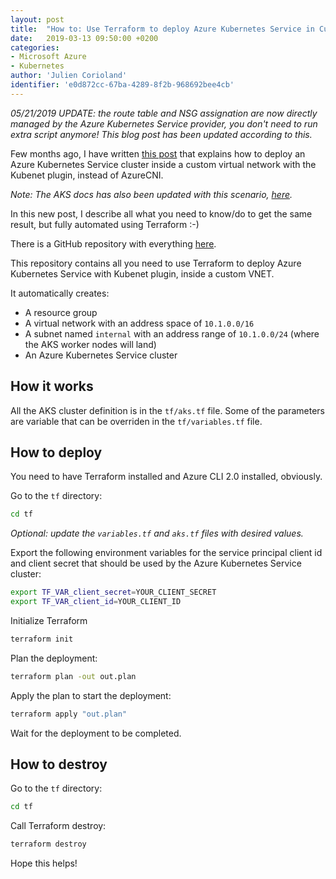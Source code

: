 ```yaml
---
layout: post
title:  "How to: Use Terraform to deploy Azure Kubernetes Service in Custom VNET with Kubenet"
date:   2019-03-13 09:50:00 +0200
categories: 
- Microsoft Azure
- Kubernetes
author: 'Julien Corioland'
identifier: 'e0d872cc-67ba-4289-8f2b-968692bee4cb'
---
```


*05/21/2019 UPDATE: the route table and NSG assignation are now directly managed by the Azure Kubernetes Service provider, you don't need to run extra script anymore! This blog post has been updated according to this.*

Few months ago, I have written [this post](https://blog.jcorioland.io/archives/2018/09/19/azure-aks-custom-vnet-kubenet.html) that explains how to deploy an Azure Kubernetes Service cluster inside a custom virtual network with the Kubenet plugin, instead of AzureCNI.

*Note: The AKS docs has also been updated with this scenario, [here](https://docs.microsoft.com/en-us/azure/aks/configure-kubenet).*

In this new post, I describe all what you need to know/do to get the same result, but fully automated using Terraform :-)

<!--more-->

There is a GitHub repository with everything [here](https://github.com/jcorioland/tf-aks-kubenet).

This repository contains all you need to use Terraform to deploy Azure Kubernetes Service with Kubenet plugin, inside a custom VNET.

It automatically creates:

* A resource group
* A virtual network with an address space of `10.1.0.0/16`
* A subnet named `internal` with an address range of `10.1.0.0/24` (where the AKS worker nodes will land)
* An Azure Kubernetes Service cluster

## How it works

All the AKS cluster definition is in the `tf/aks.tf` file. Some of the parameters are variable that can be overriden in the `tf/variables.tf` file.

## How to deploy

You need to have Terraform installed and Azure CLI 2.0 installed, obviously.

Go to the `tf` directory:

```bash
cd tf
```

*Optional: update the `variables.tf` and `aks.tf` files with desired values.*

Export the following environment variables for the service principal client id and client secret that should be used by the Azure Kubernetes Service cluster:

```bash
export TF_VAR_client_secret=YOUR_CLIENT_SECRET
export TF_VAR_client_id=YOUR_CLIENT_ID
```

Initialize Terraform

```bash
terraform init
```

Plan the deployment:

```bash
terraform plan -out out.plan
```

Apply the plan to start the deployment:

```bash
terraform apply "out.plan"
```

Wait for the deployment to be completed.

## How to destroy

Go to the `tf` directory:

```bash
cd tf
```

Call Terraform destroy:

```bash
terraform destroy
```

Hope this helps!